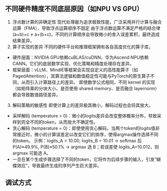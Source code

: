 ## 不同硬件精度不同底层原因（如NPU VS GPU）
1. 浮点数计算的非确定性 现代处理器为追求极致性能，广泛采用并行计算与融合运算（FMA），导致浮点运算顺序不固定 由于浮点数运算不满足严格的结合律 (a+b)+c ≠ a+(b+c)，不同的计算顺序会导致微小的舍入误差累积，最终造成结果差异。
2. 算子实现的差异 不同的硬件平台和推理框架拥有各自高度优化的算子库。
  - 硬件层面：NVIDIA GPU依赖cuBLAS/cuDNN，华为Ascend NPU依赖CANN。它们的底层数学实现、优化策略和精度处理存在差异。
  - 框架层面：vLLM、MindIE等框架会实现自定义的高性能算子（如PagedAttention），其算法逻辑和数值稳定性可能与PyTorch的原生算子不同，从而引入计算路径上的差异。
    即使数学公式相同，不同 kernel 的实现（如矩阵乘的分块大小、是否使用 shared memory、是否融合 layernorm）都会导致数值路径差异。
3. 解码策略的敏感性 即使计算上的差异极其微小，解码过程也会将其放大。
- 采样解码 (temperature > 0)：微小的logits差异会改变整体概率分布，导致采样到完全不同的token，从而放大不确定性。
- 贪心解码 (temperature = 0)：即使使用贪心解码，当两个token的logits值非常接近时，微小的计算误差足以改变它们的排序，使得argmax操作选择不同的token。
示例：logits_A = 10.00, logits_B = 10.01 → softmax 后 P(A)≈49.9%, P(B)≈50.1% → argmax 选 B；若误差使 logits_A=10.012，则 argmax 可能选 A。
- 一旦在某个生成步骤选择了不同的token，它将作为后续步骤的输入，引发“蝴蝶效应”，导致最终生成的序列产生巨大差异。

##  调试方式
